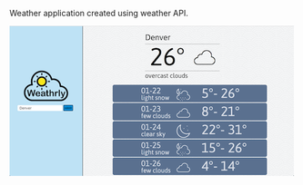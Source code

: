Weather application created using weather API.

<kbd><img src="https://github.com/jksmall0631/weathrly/blob/master/weathrly.png" alt="weathrly image" width="500" height="265"></kdb>
